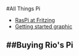 #All Things Pi
-  [RasPi at Fritzing](http://fritzing.org/projects/by-tag/raspberrypi/)
-  [Getting started graphic](http://i.imgur.com/AQwILHV.jpg)

##Buying Rio's Pi
-  
